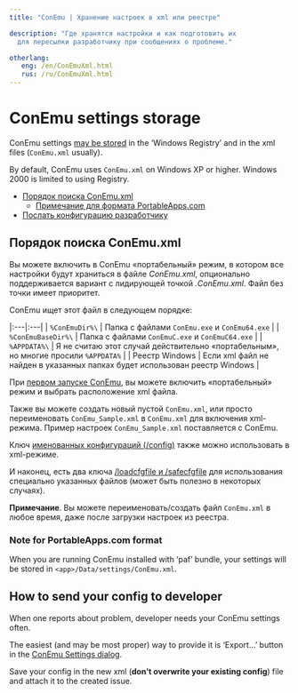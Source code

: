 ```yaml
---
title: "ConEmu | Хранение настроек в xml или реестре"

description: "Где хранятся настройки и как подготовить их
  для пересылки разработчику при сообщениях о проблеме."

otherlang:
   eng: /en/ConEmuXml.html
   rus: /ru/ConEmuXml.html
---
```


# ConEmu settings storage

ConEmu settings [may be stored](Settings.html#Where_settings_are_stored)
in the ‘Windows Registry’ and in the xml files (`ConEmu.xml` usually).

By default, ConEmu uses `ConEmu.xml` on Windows XP or higher.
Windows 2000 is limited to using Registry.

* [Порядок поиска ConEmu.xml](#ConEmu_.xml)
  * [Примечание для формата PortableApps.com](#PortableApps-format)
* [Послать конфигурацию разработчику](#send-to-developer)



<h2 id="ConEmu_.xml"> Порядок поиска ConEmu.xml </h2>

Вы можете включить в ConEmu «портабельный» режим,
в котором все настройки будут храниться в файле *ConEmu.xml*,
опционально поддерживается вариант с лидирующей точкой *.ConEmu.xml*.
Файл без точки имеет приоритет.

ConEmu ищет этот файл в следующем порядке:

|:---|:---|
| `%ConEmuDir%\` | Папка с файлами `ConEmu.exe` и `ConEmu64.exe` |
| `%ConEmuBaseDir%\` | Папка с файлами `ConEmuC.exe` и `ConEmuC64.exe` |
| `%APPDATA%\` | Я не считаю этот случай действительно «портабельным», но многие просили `%APPDATA%` |
| Реестр Windows | Если xml файл не найден в указанных папках будет использован реестр Windows |

При [первом запуске ConEmu](SettingsFast.html),
вы можете включить «портабельный» режим и выбрать расположение xml файла.

Также вы можете создать новый пустой `ConEmu.xml`,
или просто переименовать `ConEmu_Sample.xml` в `ConEmu.xml` для включения xml-режима.
Пример настроек `ConEmu_Sample.xml` поставляется с ConEmu.

Ключ [именованных конфигураций (/config)](ConEmuArgs.html) также можно использовать в xml-режиме.

И наконец, есть два ключа [/loadcfgfile и /safecfgfile](ConEmuArgs.html)
для использования специально указанных файлов (может быть полезно в некоторых случаях).


**Примечание**. Вы можете переименовать/создать файл `ConEmu.xml` в любое время,
даже после загрузки настроек из реестра.



<h3 id="PortableApps-format"> Note for PortableApps.com format </h3>

When you are running ConEmu installed with ‘paf’ bundle, your settings will be stored
in `<app>/Data/settings/ConEmu.xml`.



<h2 id="send-to-developer"> How to send your config to developer </h2>

When one reports about problem, developer needs your ConEmu settings often.

The easiest (and may be most proper) way to provide it is ‘Export...’ button in the
[ConEmu Settings dialog](Settings.html#Settings_dialog).

Save your config in the new xml
(**don't overwrite your existing config**)
file and attach it to the created issue.
